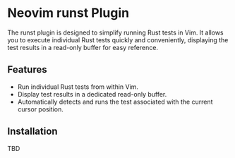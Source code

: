 # Neovim runst Plugin

The runst plugin is designed to simplify running Rust tests in Vim. It allows you to execute individual Rust tests quickly and conveniently, displaying the test results in a read-only buffer for easy reference.

## Features

- Run individual Rust tests from within Vim.
- Display test results in a dedicated read-only buffer.
- Automatically detects and runs the test associated with the current cursor position.

## Installation

TBD
